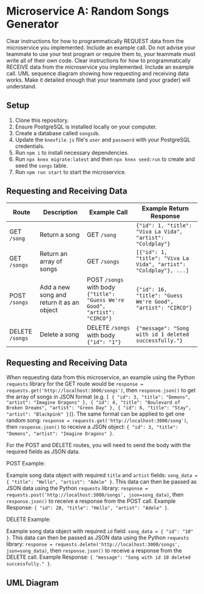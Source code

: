 # Microservice A: Random Songs Generator


Clear instructions for how to programmatically REQUEST data from the microservice you implemented. Include an example call. Do not advise your teammate to use your test program or require them to, your teammate must write all of their own code.
Clear instructions for how to programmatically RECEIVE data from the microservice you implemented. Include an example call.
UML sequence diagram showing how requesting and receiving data works. Make it detailed enough that your teammate (and your grader) will understand.

## Setup
1. Clone this repository.
2. Ensure PostgreSQL is installed locally on your computer.
3. Create a database called `songsdb`.
4. Update the `knexfile.js` file's `user` and `password` with your PostgreSQL credentials.
5. Run `npm i` to install necessary dependencies.
6. Run `npx knex migrate:latest` and then `npx knex seed:run` to create and seed the `songs` table.
7. Run `npm run start` to start the microservice.

## Requesting and Receiving Data
| Route | Description | Example Call | Example Return Response |
| ----- | ----------- | ------------ | ----------------------- |
| GET `/song` | Return a song | GET `/song` | `{"id": 1, "title": "Viva La Vida", "artist": "Coldplay"}` |
| GET `/songs` | Return an array of songs | GET `/songs` | `[{"id": 1, "title": "Viva La Vida", "artist": "Coldplay"}, ...]` |
| POST `/songs` | Add a new song and return it as an object  | POST `/songs` with body `{"title": "Guess We're Good", "artist": "CIRCO"}` | `{"id": 16, "title": "Guess We're Good", "artist": "CIRCO"}` |
| DELETE `/songs` | Delete a song | DELETE `/songs` with body `{"id": "1"}` | `{"message": "Song with id 1 deleted successfully."}` |

## Requesting and Receiving Data
When requesting data from this microservice, an example using the Python `requests` library for the GET route would be `response = requests.get('http://localhost:3000/songs')`, then `response.json()` to get the array of songs in JSON format (e.g. `[
	{
		"id": 3,
		"title": "Demons",
		"artist": "Imagine Dragons"
	},
	{
		"id": 4,
		"title": "Boulevard of Broken Dreams",
		"artist": "Green Day"
	},
	{
		"id": 6,
		"title": "Stay",
		"artist": "Blackpink"
	}]`).
The same format can be applied to get one random song: `response = requests.get('http://localhost:3000/song')`, then `response.json()` to receive a JSON object:
`{
    "id": 3,
    "title": "Demons",
    "artist": "Imagine Dragons"
}`.

For the POST and DELETE routes, you will need to send the body with the required fields as JSON data.

POST Example:

Example song data object with required `title` and `artist` fields: `song_data = {
                "title": "Hello",
                "artist": "Adele"
            }`.
This data can then be passed as JSON data using the Python `requests` library: `response = requests.post('http://localhost:3000/songs', json=song_data)`, then `response.json()` to receive a response from the POST call. Example Response:
`{
	"id": 20,
	"title": "Hello",
	"artist": "Adele"
}`.

DELETE Example:

Example song data object with required `id` field: `song_data = {
    "id": "10"
}`.
This data can then be passed as JSON data using the Python `requests` library: `response = requests.delete('http://localhost:3000/songs', json=song_data)`, then `response.json()` to receive a response from the DELETE call. Example Response: 
`{
	"message": "Song with id 10 deleted successfully."
}`.

## UML Diagram

